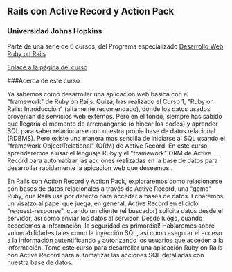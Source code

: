 ## Rails con Active Record y Action Pack
### Universidad Johns Hopkins

Parte de una serie de 6 cursos, del Programa especializado [Desarrollo Web Ruby on Rails](https://www.coursera.org/specializations/ruby-on-rails)

[Enlace a la página del curso](https://www.coursera.org/learn/rails-with-active-record)

###Acerca de este curso

Ya sabemos como desarrollar una aplicación web basica con el "framework" de Ruby on Rails. Quizá, has realizado el Curso 1, "Ruby on Rails: Introducción" (altamente recomendado),  donde los datos usados  provenían de servicios web externos. Pero en el fondo, siempre has sabido que llegaría el momento de arremangarse (o hincar los codos) y aprender SQL para saber relacionarse con nuestra propia base de datos relacional (RDBMS).  Pero existe una manera mas sencilla de iniciarse al SQL usando el "framework Object/Relational" (ORM) de Active Record.  En este curso, aprenderemos a usar el lenguaje Ruby y el "framework" ORM de Active Record para automatizar las acciones realizadas en la base de datos para desarrollar rapidamente la apicacion web que deseemos..


En Rails con Action Record y Action Pack, exploraremos como relacionarse con bases de datos relacionales a través de Active Record, una "gema" Ruby, que Rails usa por defecto para acceder a bases de datos. Echaremos un visatzo al papel que juega, en general, Active Record en el  ciclo "request-response", cuando un cliente (el buscador) solicita datos desde el servidor, así como enviar los datos al servidor. Desde luego, cuando accedemos a información, la seguridad es primordial! Hablaremos sobre vulnerabilidades tales como la inyección SQL, así como asegurar el acceso a la información autentificando y autorizando los usuarios que acceden a la información. Tome este curso para desarrollar una aplicación Ruby on Rails con Active Record para automatizar las acciones SQL detalladas con nuestra base de datos.
